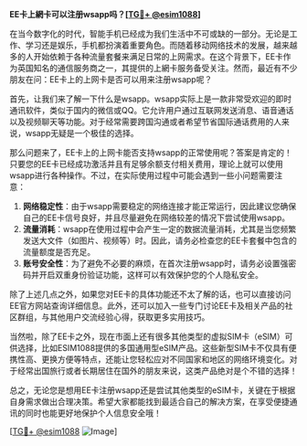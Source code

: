 **EE卡上網卡可以注册wsapp吗？[[TG💪+ @esim1088](https://t.me/s/esim1088)]**

在当今数字化的时代，智能手机已经成为我们生活中不可或缺的一部分。无论是工作、学习还是娱乐，手机都扮演着重要角色。而随着移动网络技术的发展，越来越多的人开始依赖于各种流量套餐来满足日常的上网需求。在这个背景下，EE卡作为英国知名的通信服务商之一，其提供的上網卡服务备受关注。然而，最近有不少朋友在问：EE卡上的上网卡是否可以用来注册wsapp呢？

首先，让我们来了解一下什么是wsapp。wsapp实际上是一款非常受欢迎的即时通讯软件，类似于国内的微信或QQ。它允许用户通过互联网发送消息、语音通话以及视频聊天等功能。对于经常需要跨国沟通或者希望节省国际通话费用的人来说，wsapp无疑是一个极佳的选择。

那么问题来了，EE卡上的上网卡能否支持wsapp的正常使用呢？答案是肯定的！只要您的EE卡已经成功激活并且有足够余额支付相关费用，理论上就可以使用wsapp进行各种操作。不过，在实际使用过程中可能会遇到一些小问题需要注意：

1. **网络稳定性**：由于wsapp需要稳定的网络连接才能正常运行，因此建议您确保自己的EE卡信号良好，并且尽量避免在网络较差的情况下尝试使用wsapp。
2. **流量消耗**：wsapp在使用过程中会产生一定的数据流量消耗，尤其是当您频繁发送大文件（如图片、视频等）时。因此，请务必检查您的EE卡套餐中包含的流量额度是否充足。
3. **账号安全性**：为了避免不必要的麻烦，在首次注册wsapp时，请务必设置强密码并开启双重身份验证功能，这样可以有效保护您的个人隐私安全。

除了上述几点之外，如果您对EE卡的具体功能还不太了解的话，也可以直接访问EE官方网站查询详细信息。此外，还可以加入一些专门讨论EE卡及相关产品的社区群组，与其他用户交流经验心得，获取更多实用技巧。

当然啦，除了EE卡之外，现在市面上还有很多其他类型的虚拟SIM卡（eSIM）可供选择，比如ESIM1088提供的多国通用型eSIM产品。这些新型SIM卡不仅具有便携性高、更换方便等特点，还能让您轻松应对不同国家和地区的网络环境变化。对于经常出国旅行或者长期居住在国外的朋友来说，这类产品绝对是个不错的选择！

总之，无论您是想用EE卡注册wsapp还是尝试其他类型的eSIM卡，关键在于根据自身需求做出合理决策。希望大家都能找到最适合自己的解决方案，在享受便捷通讯的同时也能更好地保护个人信息安全哦！

[[TG💪+ @esim1088](https://t.me/s/esim1088) ![Image](https://i.postimg.cc/4NQfJmqS/Snipaste-2025-05-13-00-14-12.png)]